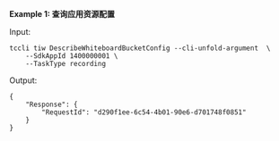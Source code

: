 **Example 1: 查询应用资源配置**



Input: 

```
tccli tiw DescribeWhiteboardBucketConfig --cli-unfold-argument  \
    --SdkAppId 1400000001 \
    --TaskType recording
```

Output: 
```
{
    "Response": {
        "RequestId": "d290f1ee-6c54-4b01-90e6-d701748f0851"
    }
}
```

